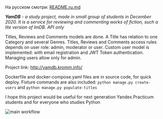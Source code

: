 На русском смотри: [README.ru.md](README.ru.md)

_**YamDB** - a study project, made in small group of students in December 2020. 
It is a service for reviewing and commenting works of fiction, such a lite version of ImDB. API only_

Titles, Reviews and Comments models are done. A Title has relation to one Category and
several Genres. Titles, Reviews and Comments access rules depends on user role: admin, 
moderator or user. Custom user model is implemented: with email registration and JWT Token 
authentication. Managing users allow only for admin.

Project link: http://yamdb.kromm.info/

Dockerfile and docker-compose.yaml files are in source code, for quick deploy.
Fixture commands are also included:
`python manage.py create-users` and `python manage.py populate-titles`

I hope this project would be useful for next generation Yandex.Practicum students and for everyone who studies Python

![main workflow](https://github.com/abi83/yamdb_final/actions/workflows/yamdb_workflow.yaml/badge.svg)